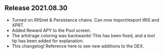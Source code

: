 ## Release 2021.08.30

* Turned on IRISnet & Persistance chains. Can now import/export IRIS and XPRT.
* Added Reward APY to the Pool screen.
* The arbitrage coloring was backwards! This has been fixed, and a tool tip has been added for explanation.
* This changelog! Reference here to see new additions to the DEX.
